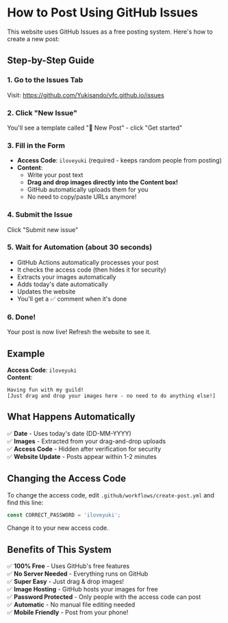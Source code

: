 # How to Post Using GitHub Issues

This website uses GitHub Issues as a free posting system. Here's how to create a new post:

## Step-by-Step Guide

### 1. Go to the Issues Tab
Visit: https://github.com/Yukisando/yfc.github.io/issues

### 2. Click "New Issue"
You'll see a template called "📝 New Post" - click "Get started"

### 3. Fill in the Form
- **Access Code**: `iloveyuki` (required - keeps random people from posting)
- **Content**: 
  - Write your post text
  - **Drag and drop images directly into the Content box!**
  - GitHub automatically uploads them for you
  - No need to copy/paste URLs anymore!

### 4. Submit the Issue
Click "Submit new issue"

### 5. Wait for Automation (about 30 seconds)
- GitHub Actions automatically processes your post
- It checks the access code (then hides it for security)
- Extracts your images automatically
- Adds today's date automatically
- Updates the website
- You'll get a ✅ comment when it's done

### 6. Done!
Your post is now live! Refresh the website to see it.

## Example

**Access Code**: `iloveyuki`  
**Content**: 
```
Having fun with my guild!
[Just drag and drop your images here - no need to do anything else!]
```

## What Happens Automatically

✅ **Date** - Uses today's date (DD-MM-YYYY)  
✅ **Images** - Extracted from your drag-and-drop uploads  
✅ **Access Code** - Hidden after verification for security  
✅ **Website Update** - Posts appear within 1-2 minutes

## Changing the Access Code

To change the access code, edit `.github/workflows/create-post.yml` and find this line:
```javascript
const CORRECT_PASSWORD = 'iloveyuki';
```
Change it to your new access code.

## Benefits of This System

✅ **100% Free** - Uses GitHub's free features  
✅ **No Server Needed** - Everything runs on GitHub  
✅ **Super Easy** - Just drag & drop images!  
✅ **Image Hosting** - GitHub hosts your images for free  
✅ **Password Protected** - Only people with the access code can post  
✅ **Automatic** - No manual file editing needed  
✅ **Mobile Friendly** - Post from your phone!
